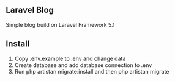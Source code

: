 ## Laravel Blog

Simple blog build on Laravel Framework 5.1

## Install

1. Copy .env.example to .env and change data
2. Create database and add database connection to .env
3. Run php artistan migrate:install and then php artistan migrate
